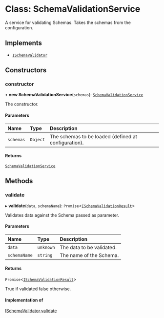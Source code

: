 # Class: SchemaValidationService

A service for validating Schemas. Takes the schemas from the configuration.

## Implements

- [`ISchemaValidator`](../interfaces/ISchemaValidator.md)

## Constructors

### constructor

• **new SchemaValidationService**(`schemas`): [`SchemaValidationService`](SchemaValidationService.md)

The constructor.

#### Parameters

| Name | Type | Description |
| :------ | :------ | :------ |
| `schemas` | `Object` | The schemas to be loaded (defined at configuration). |

#### Returns

[`SchemaValidationService`](SchemaValidationService.md)

## Methods

### validate

▸ **validate**(`data`, `schemaName`): `Promise`\<[`ISchemaValidationResult`](../interfaces/ISchemaValidationResult.md)\>

Validates data against the Schema passed as parameter.

#### Parameters

| Name | Type | Description |
| :------ | :------ | :------ |
| `data` | `unknown` | The data to be validated. |
| `schemaName` | `string` | The name of the Schema. |

#### Returns

`Promise`\<[`ISchemaValidationResult`](../interfaces/ISchemaValidationResult.md)\>

True if validated false otherwise.

#### Implementation of

[ISchemaValidator](../interfaces/ISchemaValidator.md).[validate](../interfaces/ISchemaValidator.md#validate)
